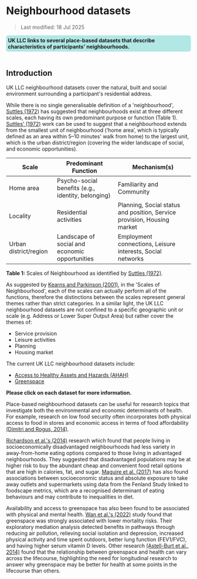 # Neighbourhood datasets

> Last modified: 18 Jul 2025

<div style="background-color: rgba(0, 178, 169, 0.3); padding: 5px; border-radius: 5px;"><strong>UK LLC links to several place-based datasets that describe characteristics of participants' neighbourhoods.</strong></div>  
<br>

## Introduction 

UK LLC neighbourhood datasets cover the natural, built and social environment surrounding a participant's residential address.

While there is no single generalisable definition of a 'neighbourhood', [Suttles (1972)](https://doi.org/10.1126/science.178.4060.494) has suggested that neighbourhoods exist at three
different scales, each having its own predominant purpose or function (Table 1). [Suttles' (1972)](https://doi.org/10.1126/science.178.4060.494) work can be used to suggest that a neighbourhood extends from 
the smallest unit of neighbourhood (‘home area’, which is typically defined as an area within 5–10 minutes' walk from home) to the largest unit, which is the urban district/region (covering the wider landscape of social, and economic opportunities).

| Scale                 | Predominant Function                        | Mechanism(s)                                  |
|----------------------|---------------------------------------------|-----------------------------------------------|
| Home area            | Psycho-social benefits (e.g., identity, belonging) | Familiarity and Community                                   |
| Locality             | Residential activities                      | Planning, Social status and position, Service provision, Housing market |
| Urban district/region| Landscape of social and economic opportunities | Employment connections, Leisure interests, Social networks |

**Table 1:** Scales of Neighbourhood as identified by [Suttles (1972)](https://doi.org/10.1126/science.178.4060.494).

As suggested by [Kearns and Parkinson (2001)](https://doi.org/10.1080/00420980120087063), in the 'Scales of Neighbourhood', each of the scales can actually perform all of the functions, therefore the distinctions between the scales represent general themes rather than strict categories. In a similar light, the UK LLC neighbourhood datasets are not confined to a specific geographic unit or scale (e.g. Address or Lower Super Output Area) but rather cover the themes of:
- Service provision
- Leisure activities
- Planning
- Housing market


The current UK LLC neighbourhood datasets include:
- [Access to Healthy Assets and Hazards (AHAH)](../environmental_datasets/neighbourhood_datasets/AHAH.md)
- [Greenspace](../environmental_datasets/neighbourhood_datasets/greenspace.md)

**Please click on each dataset for more information.**


Place-based neighbourhood datasets can be useful for research topics that investigate both the environmental and economic determinants of health. For example, research on low food security often incorporates both physical access to food in stores and economic access in terms of food affordability 
[(Dimitri and Rogus, 2014)](https://bris.idm.oclc.org/login?url=https://www.proquest.com/scholarly-journals/food-choices-security-policy/docview/1522799677/se-2?accountid=9730).

[Richardson et al.'s (2014)](https://www.sciencedirect.com/science/article/pii/S1353829214001282?casa_token=n_0fSy52_0AAAAAA:kQieI47Wm2irlOk_eYgBhIk_DNLtXP1Zyo6wan2PSES6e7LvmVuWt-uxTiKwKG_gJpFdaTpg) research which found that people living in socioeconomically disadvantaged neighbourhoods had less variety in away-from-home eating options compared to those living in advantaged neighbourhoods. They suggested that disadvantaged populations may be at higher risk to buy the abundant cheap and convenient food retail options that are high in calories, fat, and sugar. [Maguire et al. (2017)](https://link.springer.com/content/pdf/10.1186/s12942-017-0106-8.pdf) has also found associations between socioeconomic status and absolute exposure to take away outlets and supermarkets using data from the Fenland Study linked to foodscape metrics, which are a recognised determinant of eating behaviours and may contribute to inequalities in diet.

Availability and access to greenspace has also been found to be associated with physical and mental health. [Wan et al.'s (2022)](https://www.sciencedirect.com/science/article/pii/S2352827322001732) study found that greenspace was strongly associated with lower mortality risks. Their exploratory mediation analysis detected benefits in pathways through reducing air pollution, relieving social isolation and depression, increased physical activity and time spent outdoors, better lung function (FEV1/FVC), and having higher serum vitamin D levels. Other research [(Astell-Burt et al., 2014)](https://jech.bmj.com/content/jech/68/6/578.full.pdf?casa_token=adjyBaafAG4AAAAA:xsTnH3prgzj6H376VbYVYr0FaUasIL0dMzArfoSBJSTzOLagv4XWIUvbUJq49IPXJuShTFZD2A) found that the relationship between greenspace and health can vary across the lifecourse, highlighting the need for longitudinal research to answer why greenspace may be better for health at some points in the lifecourse than others.



